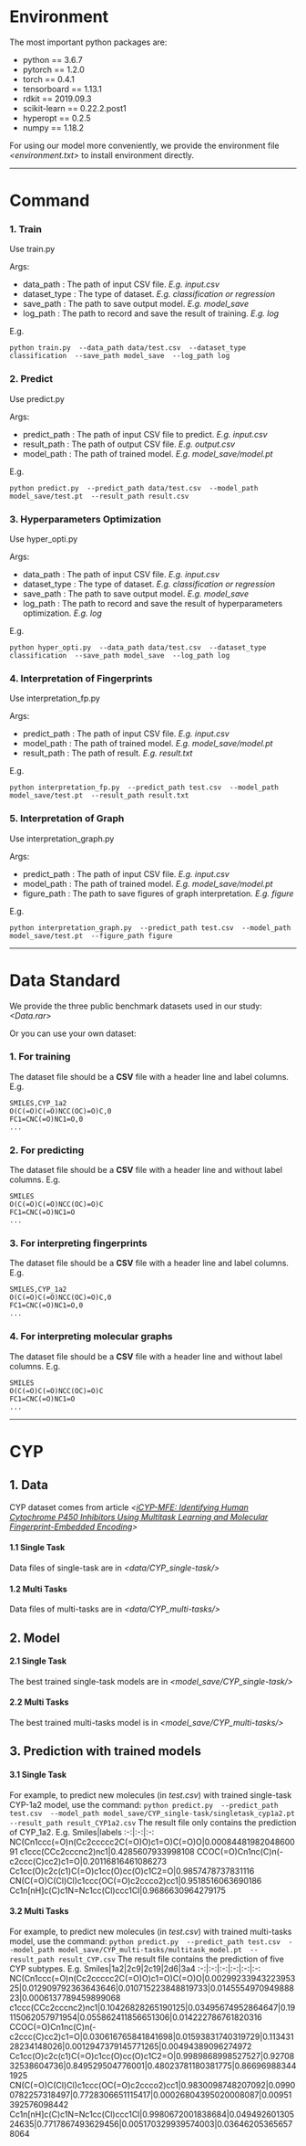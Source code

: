 # **Environment**

The most important python packages are:
- python == 3.6.7
- pytorch == 1.2.0
- torch == 0.4.1
- tensorboard == 1.13.1
- rdkit == 2019.09.3
- scikit-learn == 0.22.2.post1
- hyperopt == 0.2.5
- numpy == 1.18.2

For using our model more conveniently, we provide the environment file *<environment.txt>* to install environment directly.


---
# **Command**

### **1. Train**
Use train.py

Args:
  - data_path : The path of input CSV file. *E.g. input.csv*
  - dataset_type : The type of dataset. *E.g. classification  or  regression*
  - save_path : The path to save output model. *E.g. model_save*
  - log_path : The path to record and save the result of training. *E.g. log*

E.g.

`python train.py  --data_path data/test.csv  --dataset_type classification  --save_path model_save  --log_path log`

### **2. Predict**
Use predict.py

Args:
  - predict_path : The path of input CSV file to predict. *E.g. input.csv*
  - result_path : The path of output CSV file. *E.g. output.csv*
  - model_path : The path of trained model. *E.g. model_save/model.pt*

E.g.

`python predict.py  --predict_path data/test.csv  --model_path model_save/test.pt  --result_path result.csv`

### **3. Hyperparameters Optimization**
Use hyper_opti.py

Args:
  - data_path : The path of input CSV file. *E.g. input.csv*
  - dataset_type : The type of dataset. *E.g. classification  or  regression*
  - save_path : The path to save output model. *E.g. model_save*
  - log_path : The path to record and save the result of hyperparameters optimization. *E.g. log*

E.g.

`python hyper_opti.py  --data_path data/test.csv  --dataset_type classification  --save_path model_save  --log_path log`

### **4. Interpretation of Fingerprints**
Use interpretation_fp.py

Args:
  - predict_path : The path of input CSV file. *E.g. input.csv*
  - model_path : The path of trained model. *E.g. model_save/model.pt*
  - result_path : The path of result. *E.g. result.txt*

E.g.

`python interpretation_fp.py  --predict_path test.csv  --model_path model_save/test.pt  --result_path result.txt`

### **5. Interpretation of Graph**
Use interpretation_graph.py

Args:
  - predict_path : The path of input CSV file. *E.g. input.csv*
  - model_path : The path of trained model. *E.g. model_save/model.pt*
  - figure_path : The path to save figures of graph interpretation. *E.g. figure*

E.g.

`python interpretation_graph.py  --predict_path test.csv  --model_path model_save/test.pt  --figure_path figure`


---
# **Data Standard**

We provide the three public benchmark datasets used in our study: *<Data.rar>*

Or you can use your own dataset:
### 1. For training
The dataset file should be a **CSV** file with a header line and label columns. E.g.
```
SMILES,CYP_1a2
O(C(=O)C(=O)NCC(OC)=O)C,0
FC1=CNC(=O)NC1=O,0
...
```
### 2. For predicting
The dataset file should be a **CSV** file with a header line and without label columns. E.g.
```
SMILES
O(C(=O)C(=O)NCC(OC)=O)C
FC1=CNC(=O)NC1=O
...
```
### 3. For interpreting fingerprints
The dataset file should be a **CSV** file with a header line and label columns. E.g.
```
SMILES,CYP_1a2
O(C(=O)C(=O)NCC(OC)=O)C,0
FC1=CNC(=O)NC1=O,0
...
```
### 4. For interpreting molecular graphs
The dataset file should be a **CSV** file with a header line and without label columns. E.g.
```
SMILES
O(C(=O)C(=O)NCC(OC)=O)C
FC1=CNC(=O)NC1=O
...
```


---
# **CYP**
## 1. Data
CYP dataset comes from article *<[iCYP-MFE: Identifying Human Cytochrome P450 Inhibitors Using Multitask Learning and Molecular Fingerprint-Embedded Encoding](https://pubs.acs.org/doi/10.1021/acs.jcim.1c00628)>*

#### 1.1 Single Task
Data files of single-task are in *<data/CYP_single-task/>*

#### 1.2 Multi Tasks
Data files of multi-tasks are in *<data/CYP_multi-tasks/>*

## 2. Model
#### 2.1 Single Task
The best trained single-task models are in *<model_save/CYP_single-task/>*

#### 2.2 Multi Tasks
The best trained multi-tasks model is in *<model_save/CYP_multi-tasks/>*

## 3. Prediction with trained models
#### 3.1 Single Task
For example, to predict new molecules (in *test.csv*) with trained single-task CYP-1a2 model, use the command:
`python predict.py  --predict_path test.csv  --model_path model_save/CYP_single-task/singletask_cyp1a2.pt  --result_path result_CYP1a2.csv`
The result file only contains the prediction of CYP_1a2. E.g.
Smiles|labels
:-:|:-:|:-:
NC(Cn1ccc(=O)n(Cc2ccccc2C(=O)O)c1=O)C(=O)O|0.0008448198204860091
c1ccc(CCc2cccnc2)nc1|0.4285607933998108
CCOC(=O)Cn1nc(C)n(-c2ccc(C)cc2)c1=O|0.20116816461086273
Cc1cc(O)c2c(c1)C(=O)c1cc(O)cc(O)c1C2=O|0.9857478737831116
CN(C(=O)C(Cl)Cl)c1ccc(OC(=O)c2ccco2)cc1|0.9518516063690186
Cc1n[nH]c(C)c1N=Nc1cc(Cl)ccc1Cl|0.9686630964279175

#### 3.2 Multi Tasks
For example, to predict new molecules (in *test.csv*) with trained multi-tasks model, use the command:
`python predict.py  --predict_path test.csv  --model_path model_save/CYP_multi-tasks/multitask_model.pt  --result_path result_CYP.csv`
The result file contains the prediction of five CYP subtypes. E.g.
Smiles|1a2|2c9|2c19|2d6|3a4
:-:|:-:|:-:|:-:|:-:|:-:
NC(Cn1ccc(=O)n(Cc2ccccc2C(=O)O)c1=O)C(=O)O|0.0029923394322395325|0.012909792363643646|0.010715223848819733|0.014555497094988823|0.0006137789459899068
c1ccc(CCc2cccnc2)nc1|0.10426828265190125|0.03495674952864647|0.19115062057971954|0.055862411856651306|0.014222786761820316
CCOC(=O)Cn1nc(C)n(-c2ccc(C)cc2)c1=O|0.030616765841841698|0.01593831740319729|0.11343128234148026|0.0012947379145771265|0.00494389096274972
Cc1cc(O)c2c(c1)C(=O)c1cc(O)cc(O)c1C2=O|0.9989868998527527|0.9270832538604736|0.849529504776001|0.48023781180381775|0.866969883441925
CN(C(=O)C(Cl)Cl)c1ccc(OC(=O)c2ccco2)cc1|0.9830098748207092|0.09900782257318497|0.7728306651115417|0.00026804395020008087|0.00951392576098442
Cc1n[nH]c(C)c1N=Nc1cc(Cl)ccc1Cl|0.9980672001838684|0.04949260130524635|0.7717867493629456|0.005170329939574003|0.036462053656578064

